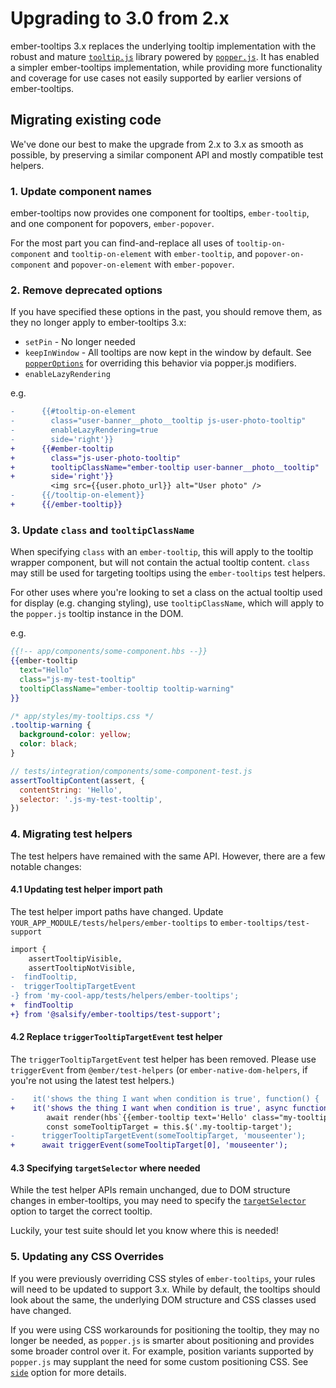 # Upgrading to 3.0 from 2.x

ember-tooltips 3.x replaces the underlying tooltip implementation with the robust
and mature [`tooltip.js`](https://popper.js.org/tooltip-examples.html) library powered by [`popper.js`](https://popper.js.org/). It has enabled a simpler ember-tooltips implementation,
while providing more functionality and coverage for use cases not easily supported
by earlier versions of ember-tooltips.

## Migrating existing code

We've done our best to make the upgrade from 2.x to 3.x as smooth as possible,
by preserving a similar component API and mostly compatible test helpers.

### 1. Update component names

ember-tooltips now provides one component for tooltips, `ember-tooltip`, and one
component for popovers, `ember-popover`.

For the most part you can find-and-replace all uses of `tooltip-on-component`
and `tooltip-on-element` with `ember-tooltip`, and `popover-on-component` and
`popover-on-element` with `ember-popover`.

### 2. Remove deprecated options

If you have specified these options in the past, you should remove them, as they
no longer apply to ember-tooltips 3.x:

* `setPin` - No longer needed
* `keepInWindow` - All tooltips are now kept in the window by default. See
  [`popperOptions`](README.md#popper-options) for overriding this behavior via popper.js modifiers.
* `enableLazyRendering`

e.g.

```patch
-      {{#tooltip-on-element
-        class="user-banner__photo__tooltip js-user-photo-tooltip"
-        enableLazyRendering=true
-        side='right'}}
+      {{#ember-tooltip
+        class="js-user-photo-tooltip"
+        tooltipClassName="ember-tooltip user-banner__photo__tooltip"
+        side='right'}}
         <img src={{user.photo_url}} alt="User photo" />
-      {{/tooltip-on-element}}
+      {{/ember-tooltip}}
```

### 3. Update `class` and `tooltipClassName`

When specifying `class` with an `ember-tooltip`, this will apply to the tooltip
wrapper component, but will not contain the actual tooltip content. `class` may
still be used for targeting tooltips using the `ember-tooltips` test helpers.

For other uses where you're looking to set a class on the actual tooltip used
for display (e.g. changing styling), use `tooltipClassName`, which will
apply to the `popper.js` tooltip instance in the DOM.

e.g.

```hbs
{{!-- app/components/some-component.hbs --}}
{{ember-tooltip
  text="Hello"
  class="js-my-test-tooltip"
  tooltipClassName="ember-tooltip tooltip-warning"
}}
```

```css
/* app/styles/my-tooltips.css */
.tooltip-warning {
  background-color: yellow;
  color: black;
}
```

```javascript
// tests/integration/components/some-component-test.js
assertTooltipContent(assert, {
  contentString: 'Hello',
  selector: '.js-my-test-tooltip',
})
```

### 4. Migrating test helpers

The test helpers have remained with the same API. However, there are a few notable
changes:

#### 4.1 Updating test helper import path

The test helper import paths have changed. Update `YOUR_APP_MODULE/tests/helpers/ember-tooltips` to `ember-tooltips/test-support`

```patch
import {
    assertTooltipVisible,
    assertTooltipNotVisible,
-  findTooltip,
-  triggerTooltipTargetEvent
-} from 'my-cool-app/tests/helpers/ember-tooltips';
+  findTooltip
+} from '@salsify/ember-tooltips/test-support';
```

#### 4.2 Replace `triggerTooltipTargetEvent` test helper

The `triggerTooltipTargetEvent` test helper has been removed.
Please use `triggerEvent` from `@ember/test-helpers` (or `ember-native-dom-helpers`,
if you're not using the latest test helpers.)

```patch
-    it('shows the thing I want when condition is true', function() {
+    it('shows the thing I want when condition is true', async function() {
        await render(hbs`{{ember-tooltip text='Hello' class="my-tooltip-target"}}`);
        const someTooltipTarget = this.$('.my-tooltip-target');
-      triggerTooltipTargetEvent(someTooltipTarget, 'mouseenter');
+      await triggerEvent(someTooltipTarget[0], 'mouseenter');
```

#### 4.3 Specifying `targetSelector` where needed

While the test helper APIs remain unchanged, due to DOM structure changes in
ember-tooltips, you may need to specify the [`targetSelector`](README.md#test-helper-option-targetselector)
option to target the correct tooltip.

Luckily, your test suite should let you know where this is needed!

### 5. Updating any CSS Overrides

If you were previously overriding CSS styles of `ember-tooltips`, your rules will
need to be updated to support 3.x. While by default, the tooltips should look about
the same, the underlying DOM structure and CSS classes used have changed.

If you were using CSS workarounds for positioning the tooltip, they may no longer
be needed, as `popper.js` is smarter about positioning and provides
some broader control over it. For example, position variants supported by
`popper.js` may supplant the need for some custom positioning CSS. See [`side`](README.md#test-helper-option-side)
option for more details.
